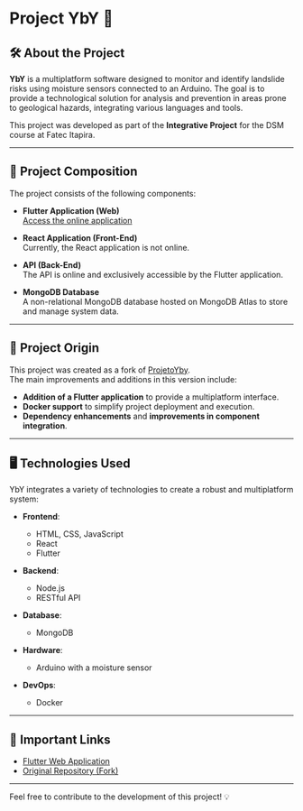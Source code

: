 # Project YbY 🌱

## 🛠️ About the Project

**YbY** is a multiplatform software designed to monitor and identify landslide risks using moisture sensors connected to an Arduino. The goal is to provide a technological solution for analysis and prevention in areas prone to geological hazards, integrating various languages and tools.

This project was developed as part of the **Integrative Project** for the DSM course at Fatec Itapira.

---

## 📂 Project Composition

The project consists of the following components:

-   **Flutter Application (Web)**  
    [Access the online application](https://yby-app.onrender.com/)

-   **React Application (Front-End)**  
    Currently, the React application is not online.

-   **API (Back-End)**  
    The API is online and exclusively accessible by the Flutter application.

-   **MongoDB Database**  
    A non-relational MongoDB database hosted on MongoDB Atlas to store and manage system data.

---

## 🔗 Project Origin

This project was created as a fork of [ProjetoYby](https://github.com/gabrielamflorencio/ProjetoYby).  
The main improvements and additions in this version include:

-   **Addition of a Flutter application** to provide a multiplatform interface.  
-   **Docker support** to simplify project deployment and execution.  
-   **Dependency enhancements** and **improvements in component integration**.  

---

## 🖥️ Technologies Used

YbY integrates a variety of technologies to create a robust and multiplatform system:

-   **Frontend**:

    -   HTML, CSS, JavaScript
    -   React
    -   Flutter

-   **Backend**:

    -   Node.js
    -   RESTful API

-   **Database**:

    -   MongoDB

-   **Hardware**:

    -   Arduino with a moisture sensor

-   **DevOps**:
    -   Docker

---

## 🚀 Important Links

-   [Flutter Web Application](https://yby-app.onrender.com/)  
-   [Original Repository (Fork)](https://github.com/gabrielamflorencio/ProjetoYby)

---

Feel free to contribute to the development of this project! 💡
